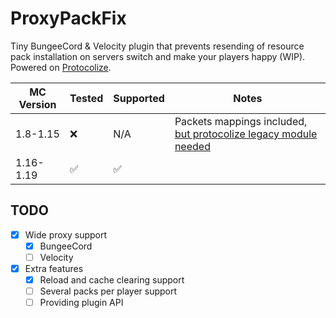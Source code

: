 # ProxyPackFix
Tiny BungeeCord &amp; Velocity plugin that prevents resending of resource pack installation on servers switch and make your players happy (WIP). Powered on [Protocolize](https://github.com/Exceptionflug/protocolize).

| MC Version | Tested | Supported | Notes                                                           |
| ---------- | ------ | --------- | --------------------------------------------------------------- |
| 1.8-1.15   | ❌    | N/A       | Packets mappings included, [but protocolize legacy module needed](https://github.com/Exceptionflug/protocolize#compatibility) |
| 1.16-1.19  | ✅    | ✅       |  |

## TODO
- [x] Wide proxy support
  - [x] BungeeCord
  - [ ] Velocity

- [x] Extra features  
  - [x] Reload and cache clearing support
  - [ ] Several packs per player support
  - [ ] Providing plugin API
